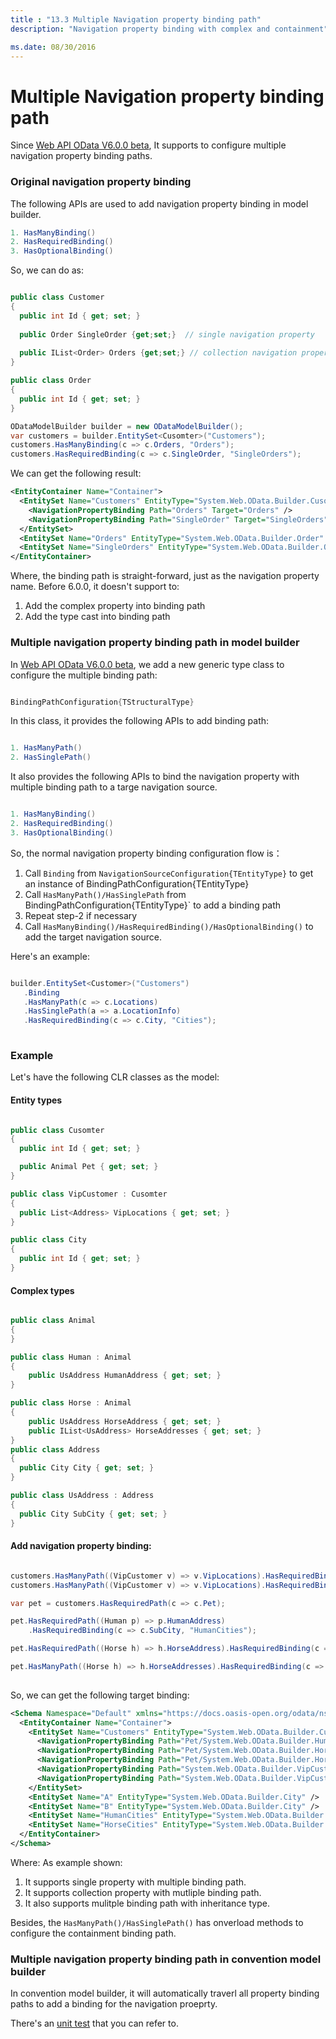 ```yaml
---
title : "13.3 Multiple Navigation property binding path"
description: "Navigation property binding with complex and containment"

ms.date: 08/30/2016
---
```

# Multiple Navigation property binding path

Since [Web API OData V6.0.0 beta](https://www.nuget.org/packages/Microsoft.AspNet.OData/6.0.0-beta2), It supports to configure multiple navigation property binding paths.

### Original navigation property binding

The following APIs are used to add navigation property binding in model builder.

```C#
1. HasManyBinding()
2. HasRequiredBinding()
3. HasOptionalBinding()
```

So, we can do as:

```C#

public class Customer
{
  public int Id { get; set; }
  
  public Order SingleOrder {get;set;}  // single navigation property
  
  public IList<Order> Orders {get;set;} // collection navigation property
}

public class Order
{
  public int Id { get; set; }
}

ODataModelBuilder builder = new ODataModelBuilder();
var customers = builder.EntitySet<Cusomter>("Customers");
customers.HasManyBinding(c => c.Orders, "Orders");
customers.HasRequiredBinding(c => c.SingleOrder, "SingleOrders");

```

We can get the following result:

```xml
<EntityContainer Name="Container">
  <EntitySet Name="Customers" EntityType="System.Web.OData.Builder.Cusomter">
    <NavigationPropertyBinding Path="Orders" Target="Orders" />
    <NavigationPropertyBinding Path="SingleOrder" Target="SingleOrders" />
  </EntitySet>
  <EntitySet Name="Orders" EntityType="System.Web.OData.Builder.Order" />
  <EntitySet Name="SingleOrders" EntityType="System.Web.OData.Builder.Order" />
</EntityContainer>
```

Where, the binding path is straight-forward, just as the navigation property name.
Before 6.0.0, it doesn't support to:

1. Add the complex property into binding path
2. Add the type cast into binding path


### Multiple navigation property binding path in model builder

In [Web API OData V6.0.0 beta](https://www.nuget.org/packages/Microsoft.AspNet.OData/6.0.0-beta2), we add a new generic type class to configure the multiple binding path:

```C#

BindingPathConfiguration{TStructuralType}

```

In this class, it provides the following APIs to add binding path:

```C#

1. HasManyPath()
2. HasSinglePath()

```

It also provides the following APIs to bind the navigation property with multiple binding path to a targe navigation source.

```C#

1. HasManyBinding()
2. HasRequiredBinding()
3. HasOptionalBinding()

```

So, the normal navigation property binding configuration flow is：

1. Call `Binding` from `NavigationSourceConfiguration{TEntityType}` to get an instance of BindingPathConfiguration{TEntityType}
2. Call `HasManyPath()/HasSinglePath` from BindingPathConfiguration{TEntityType}` to add a binding path
3. Repeat step-2 if necessary
4. Call `HasManyBinding()/HasRequiredBinding()/HasOptionalBinding()` to add the target navigation source.

Here's an example:

```C#

builder.EntitySet<Customer>("Customers")
   .Binding
   .HasManyPath(c => c.Locations)
   .HasSinglePath(a => a.LocationInfo)
   .HasRequiredBinding(c => c.City, "Cities");
   
```

### Example

Let's have the following CLR classes as the model:

#### Entity types

```C#

public class Cusomter
{
  public int Id { get; set; }

  public Animal Pet { get; set; }
}

public class VipCustomer : Cusomter
{
  public List<Address> VipLocations { get; set; }
}

public class City
{
  public int Id { get; set; }
}

```

#### Complex types

```C#

public class Animal
{
}

public class Human : Animal
{
    public UsAddress HumanAddress { get; set; }
}

public class Horse : Animal
{
    public UsAddress HorseAddress { get; set; }
    public IList<UsAddress> HorseAddresses { get; set; }
}
public class Address
{
  public City City { get; set; }
}

public class UsAddress : Address
{
  public City SubCity { get; set; }
}

```

#### Add navigation property binding:

```C#

customers.HasManyPath((VipCustomer v) => v.VipLocations).HasRequiredBinding(a => a.City, "A");
customers.HasManyPath((VipCustomer v) => v.VipLocations).HasRequiredBinding((UsAddress a) => a.SubCity, "B");

var pet = customers.HasRequiredPath(c => c.Pet);

pet.HasRequiredPath((Human p) => p.HumanAddress)
    .HasRequiredBinding(c => c.SubCity, "HumanCities");

pet.HasRequiredPath((Horse h) => h.HorseAddress).HasRequiredBinding(c => c.SubCity, "HorseCities");

pet.HasManyPath((Horse h) => h.HorseAddresses).HasRequiredBinding(c => c.SubCity, "HorseCities");
  
```

So, we can get the following target binding:

```xml
<Schema Namespace="Default" xmlns="https://docs.oasis-open.org/odata/ns/edm">
  <EntityContainer Name="Container">
    <EntitySet Name="Customers" EntityType="System.Web.OData.Builder.Cusomter">
      <NavigationPropertyBinding Path="Pet/System.Web.OData.Builder.Human/HumanAddress/SubCity" Target="HumanCities" />
      <NavigationPropertyBinding Path="Pet/System.Web.OData.Builder.Horse/HorseAddress/SubCity" Target="HorseCities" />
      <NavigationPropertyBinding Path="Pet/System.Web.OData.Builder.Horse/HorseAddresses/SubCity" Target="HorseCities" />
      <NavigationPropertyBinding Path="System.Web.OData.Builder.VipCustomer/VipLocations/System.Web.OData.Builder.UsAddress/SubCity" Target="B" />
      <NavigationPropertyBinding Path="System.Web.OData.Builder.VipCustomer/VipLocations/City" Target="A" />
    </EntitySet>
    <EntitySet Name="A" EntityType="System.Web.OData.Builder.City" />
    <EntitySet Name="B" EntityType="System.Web.OData.Builder.City" />
    <EntitySet Name="HumanCities" EntityType="System.Web.OData.Builder.City" />
    <EntitySet Name="HorseCities" EntityType="System.Web.OData.Builder.City" />
  </EntityContainer>
</Schema>
```

Where: As example shown:

1. It supports single property with multiple binding path.
2. It supports collection property with mutliple binding path.
3. It also supports mulitple binding path with inheritance type.

Besides, the `HasManyPath()/HasSinglePath()` has onverload methods to configure the containment binding path. 


### Multiple navigation property binding path in convention model builder

In convention model builder, it will automatically traverl all property binding paths to add a binding for the navigation proeprty.

There's an [unit test](https://github.com/OData/WebApi/blob/OData60/OData/test/UnitTest/System.Web.OData.Test/OData/MetadataControllerTest.cs#L1070-L1114) that you can refer to. 


